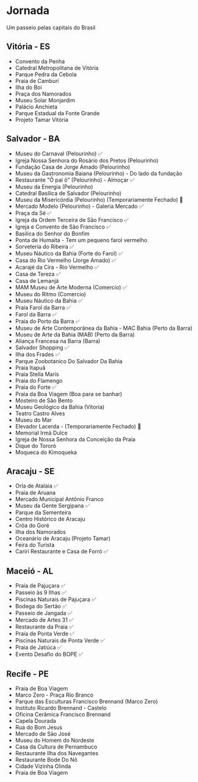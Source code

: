 # Jornada

Um passeio pelas capitais do Brasil

## Vitória - ES

- Convento da Penha
- Catedral Metropolitana de Vitória
- Parque Pedra da Cebola
- Praia de Camburi
- Ilha do Boi
- Praça dos Namorados
- Museu Solar Monjardim
- Palácio Anchieta
- Parque Estadual da Fonte Grande
- Projeto Tamar Vitória

## Salvador - BA

- Museu do Carnaval (Pelourinho) ✅
- Igreja Nossa Senhora do Rosário dos Pretos (Pelourinho)
- Fundação Casa de Jorge Amado (Pelourinho)
- Museu da Gastronomia Baiana (Pelourinho) - Do lado da fundação
- Restaurante "Ô pai ô" (Pelourinho) - Almoçar ✅
- Museu da Energia (Pelourinho)
- Catedral Basílica de Salvador (Pelourinho)
- Museu da Misericórdia (Pelourinho) (Temporariamente Fechado) 🚫
- Mercado Modelo (Pelourinho) - Galeria Mercado ✅
- Praça da Sé ✅
- Igreja da Ordem Terceira de São Francisco ✅
- Igreja e Convento de São Francisco ✅
- Basilica do Senhor do Bonfim
- Ponta de Humaita - Tem um pequeno farol vermelho
- Sorveteria do Ribeira ✅
- Museu Náutico da Bahia (Forte do Farol) ✅
- Casa do Rio Vermelho (Jorge Amado) ✅
- Acarajé da Cira - Rio Vermelho ✅
- Casa de Tereza ✅
- Casa de Lemanjá
- MAM Museu de Arte Moderna (Comercio) ✅
- Museu do Ritmo (Comercio)
- Museu Náutico da Bahia ✅
- Praia Farol da Barra ✅
- Farol da Barra ✅
- Praia do Porto da Barra ✅
- Museu de Arte Contemporânea da Bahia - MAC Bahia (Perto da Barra)
- Museu de Arte da Bahia (MAB) (Perto da Barra)
- Aliança Francesa na Barra (Barra)
- Salvador Shopping ✅
- Ilha dos Frades ✅
- Parque Zoobotanico Do Salvador Da Bahia
- Praia Itapuã
- Praia Stella Maris
- Praia do Flamengo
- Praia do Forte ✅
- Praia da Boa Viagem (Boa para se banhar)
- Mosteiro de São Bento
- Museu Geológico da Bahia (Vitoria)
- Teatro Castro Alves
- Museu do Mar
- Elevador Lacerda - (Temporariamente Fechado) 🚫
- Memorial Irmã Dulce
- Igreja de Nossa Senhora da Conceição da Praia
- Dique do Tororó
- Moqueca do Kimoqueka

## Aracaju - SE

- Orla de Atalaia ✅
- Praia de Aruana
- Mercado Municipal Antônio Franco
- Museu da Gente Sergipana ✅
- Parque da Sementeira
- Centro Histórico de Aracaju
- Crôa do Goré
- Ilha dos Namorados
- Oceanário de Aracaju (Projeto Tamar)
- Feira do Turista
- Cariri Restaurante e Casa de Forró ✅

## Maceió - AL

- Praia de Pajuçara ✅
- Passeio às 9 Ilhas ✅
- Piscinas Naturais de Pajuçara ✅
- Bodega do Sertão ✅
- Passeio de Jangada ✅
- Mercado de Artes 31 ✅
- Restaurante da Praia ✅
- Praia de Ponta Verde ✅
- Piscinas Naturais de Ponta Verde ✅
- Praia de Jatiúca ✅
- Evento Desafio do BOPE ✅

## Recife - PE

- Praia de Boa Viagem
- Marco Zero - Praça Rio Branco
- Parque das Esculturas Francisco Brennand (Marco Zero)
- Instituto Ricardo Brennand - Castelo 
- Oficina Cerâmica Francisco Brennand
- Capela Dourada
- Rua do Bom Jesus
- Mercado de São José
- Museu do Homem do Nordeste
- Casa da Cultura de Pernambuco
- Restaurante Ilha dos Navegantes
- Restaurante Bode Do Nô
- Cidade Vizinha Olinda
- Praia de Boa Viagem